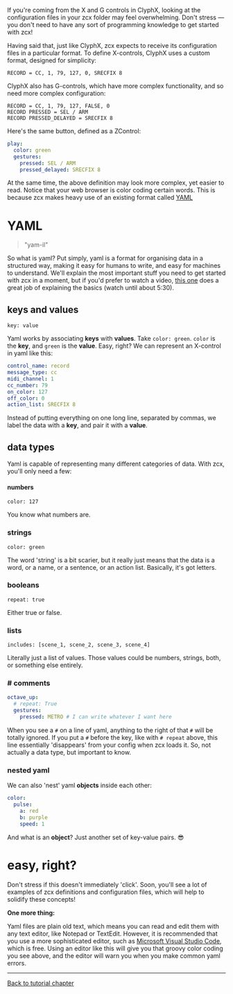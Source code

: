 
If you're coming from the X and G controls in ClyphX, looking at the configuration files in your zcx folder may feel overwhelming. Don't stress — you don't need to have any sort of programming knowledge to get started with zcx! 

Having said that, just like ClyphX, zcx expects to receive its configuration files in a particular format. To define X-controls, ClyphX uses a custom format, designed for simplicity:

```ClyphX
RECORD = CC, 1, 79, 127, 0, SRECFIX 8
```

ClyphX also has G-controls, which have more complex functionality, and so need more complex configuration:

```ClyphX
RECORD = CC, 1, 79, 127, FALSE, 0
RECORD PRESSED = SEL / ARM
RECORD PRESSED_DELAYED = SRECFIX 8
```

Here's the same button, defined as a ZControl:

```yaml
play:
  color: green
  gestures:
    pressed: SEL / ARM
    pressed_delayed: SRECFIX 8
```

At the same time, the above definition may look more complex, yet easier to read. Notice that your web browser is color coding certain words. This is because zcx makes heavy use of an existing format called [YAML](https://en.wikipedia.org/wiki/YAML)

# YAML
> "yam-il"

So what is yaml? Put simply, yaml is a format for organising data in a structured way, making it easy for humans to write, and easy for machines to understand. We'll explain the most important stuff you need to get started with zcx in a moment, but if you'd prefer to watch a video, [this one](https://www.youtube.com/watch?v=cdLNKUoMc6c) does a great job of explaining the basics (watch until about 5:30).

## keys and values

`key: value`

Yaml works by associating __keys__ with __values__. Take `color: green`. `color` is the **key**, and `green` is the **value**. Easy, right? We can represent an X-control in yaml like this:

```yaml
control_name: record
message_type: cc
midi_channel: 1
cc_number: 79
on_color: 127
off_color: 0
action_list: SRECFIX 8
```

Instead of putting everything on one long line, separated by commas, we label the data with a **key**, and pair it with a **value**.

## data types

Yaml is capable of representing many different categories of data. With zcx, you'll only need a few:
#### numbers
`color: 127`

You know what numbers are.
### strings
`color: green`

The word 'string' is a bit scarier, but it really just means that the data is a word, or a name, or a sentence, or an action list. Basically, it's got letters.

### booleans
`repeat: true`

Either true or false.

### lists
`includes: [scene_1, scene_2, scene_3, scene_4]`

Literally just a list of values. Those values could be numbers, strings, both, or something else entirely.

### # comments
```yaml
octave_up:
  # repeat: True
  gestures:
    pressed: METRO # I can write whatever I want here
```

When you see a  `#` on a line of yaml, anything to the right of that `#` will be totally ignored. If you put a `#` before the key, like with `# repeat` above, this line essentially 'disappears' from your config when zcx loads it. So, not actually a data type, but important to know.

### nested yaml

We can also 'nest' yaml **objects** inside each other:

```yaml
color:
  pulse:
    a: red
    b: purple
    speed: 1
```

And what is an **object**? Just another set of key-value pairs. 😎

# easy, right?

Don't stress if this doesn't immediately 'click'. Soon, you'll see a lot of examples of zcx definitions and configuration files, which will help to solidify these concepts!

**One more thing:**

Yaml files are plain old text, which means you can read and edit them with any text editor, like Notepad or TextEdit. However, it is recommended that you use a more sophisticated editor, such as [Microsoft Visual Studio Code](https://code.visualstudio.com/), which is free. Using an editor like this will give you that groovy color coding you see above, and the editor will warn you when you make common yaml errors.

___

[Back to tutorial chapter](getting_started.md)